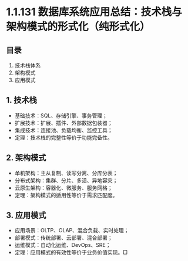 # 1.1.131 数据库系统应用总结：技术栈与架构模式的形式化（纯形式化）

## 目录

1. 技术栈体系
2. 架构模式
3. 应用模式

## 1. 技术栈

- 基础技术：SQL、存储引擎、事务管理；
- 扩展技术：扩展、插件、外部数据包装器；
- 集成技术：连接池、负载均衡、监控工具；
- 定理：技术栈的完整性等价于功能完备性。

## 2. 架构模式

- 单机架构：主从复制、读写分离、分库分表；
- 分布式架构：集群、分片、多活、异地容灾；
- 云原生架构：容器化、微服务、服务网格；
- 定理：架构模式的适用性等价于需求匹配度。

## 3. 应用模式

- 应用场景：OLTP、OLAP、混合负载、实时处理；
- 部署模式：传统部署、云部署、混合部署；
- 运维模式：自动化运维、DevOps、SRE；
- 定理：应用模式的有效性等价于业务价值实现。□
